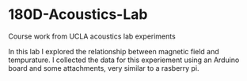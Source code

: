 # 180D-Acoustics-Lab
Course work from UCLA acoustics lab experiments

In this lab I explored the relationship between magnetic field and tempurature. I collected the data for this experiement using an Arduino board and some attachments, 
very similar to a rasberry pi.
